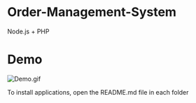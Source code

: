 # Order-Management-System
Node.js + PHP

# Demo
![Demo.gif](Demo.gif)

To install applications, open the README.md file in each folder
